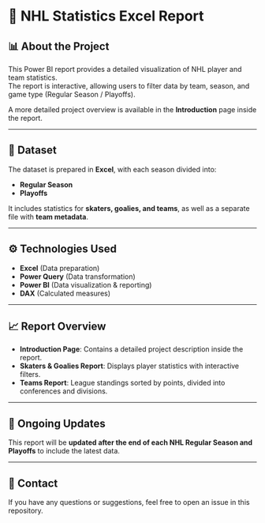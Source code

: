 # 🏒 NHL Statistics Excel Report  

## 📊 About the Project  
This Power BI report provides a detailed visualization of NHL player and team statistics.  
The report is interactive, allowing users to filter data by team, season, and game type (Regular Season / Playoffs).  

A more detailed project overview is available in the **Introduction** page inside the report.  

---

## 📂 Dataset  
The dataset is prepared in **Excel**, with each season divided into:  
- **Regular Season**  
- **Playoffs**  

It includes statistics for **skaters, goalies, and teams**, as well as a separate file with **team metadata**.

---

## ⚙️ Technologies Used
- **Excel** (Data preparation)
- **Power Query** (Data transformation)
- **Power BI** (Data visualization & reporting)
- **DAX** (Calculated measures)

---

## 📈 Report Overview
- **Introduction Page**: Contains a detailed project description inside the report. 
- **Skaters & Goalies Report**: Displays player statistics with interactive filters.
- **Teams Report**: League standings sorted by points, divided into conferences and divisions.

---

## 🔄 Ongoing Updates
This report will be **updated after the end of each NHL Regular Season and Playoffs** to include the latest data.

---

## 📩 Contact  
If you have any questions or suggestions, feel free to open an issue in this repository.
